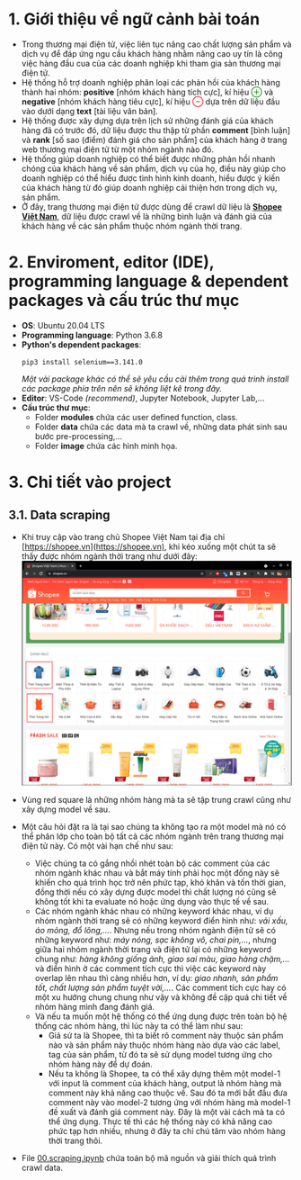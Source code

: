 # 1. Giới thiệu về ngữ cảnh bài toán
* Trong thương mại điện tử, việc liên tục nâng cao chất lượng sản phẩm và dịch vụ để đáp ứng ngu cầu khách hàng nhằm nâng cao uy tín là công việc hàng đầu cua của các doanh nghiệp khi tham gia sàn thương mại điện tử.
* Hệ thống hỗ trợ doanh nghiệp phân loại các phản hồi của khách hàng thành hai nhóm: **positive** [nhóm khách hàng tích cực], kí hiệu <scan style="color: green">$\oplus$</scan> và **negative** [nhóm khách hàng tiêu cực], kí hiệu <scan style="color: red">$\ominus$</scan> dựa trên dữ liệu đầu vào dưới dạng **text** [tài liệu văn bản].
* Hệ thống được xây dựng dựa trên lịch sử những đánh giá của khách hàng đã có trước đó, dữ liệu được thu thập từ phần **comment** [bình luận] và **rank** [số sao (điểm) đánh giá cho sản phẩm] của khách hàng ở trang web thương mại điện tử từ một nhóm ngành nào đó.
* Hệ thống giúp doanh nghiệp có thể biết được những phản hồi nhanh chóng của khách hàng về sản phẩm, dịch vụ của họ, điều này giúp cho doanh nghiệp có thể hiểu được tình hình kinh doanh, hiểu được ý kiến của khách hàng từ đó giúp doanh nghiệp cải thiện hơn trong dịch vụ, sản phẩm.
* Ở đây, trang thương mại điện tử được dùng để crawl dữ liệu là [**Shopee Việt Nam**](https://shopee.vn/), dữ liệu được crawl về là những bình luận và đánh giá của khách hàng về các sản phẩm thuộc nhóm ngành thời trang.
  
# 2. Enviroment, editor (IDE), programming language & dependent packages và cấu trúc thư mục
* **OS**: Ubuntu 20.04 LTS
* **Programming language**: Python 3.6.8
* **Python's dependent packages**:
  ```shell
  pip3 install selenium==3.141.0
  ```
  _Một vài package khác có thể sẽ yêu cầu cài thêm trong quá trình install các package phía trên nên sẽ không liệt kê trong đây._
* **Editor**: VS-Code _(recommend)_, Jupyter Notebook, Jupyter Lab,...
* **Cấu trúc thư mục**:
  * Folder **modules** chứa các user defined function, class.
  * Folder **data** chứa các data mà ta crawl về, những data phát sinh sau bước pre-processing,...
  * Folder **image** chứa các hình minh họa.

# 3. Chi tiết vào project
## 3.1. Data scraping
* Khi truy cập vào trang chủ Shopee Việt Nam tại địa chỉ [https://shopee.vn](https://shopee.vn), khi kéo xuống một chút ta sẽ thấy được nhóm ngành thời trang như dưới đây:
  ![](images/00.png)
* Vùng red square là những nhóm hàng mà ta sẽ tập trung crawl cũng như xây dựng model về sau.
* Một câu hỏi đặt ra là tại sao chúng ta không tạo ra một model mà nó có thể phân lớp cho toàn bộ tất cả các nhóm ngành trên trang thương mại điện tử này. Có một vài hạn chế như sau:
  * Việc chúng ta có gắng nhồi nhét toàn bộ các comment của các nhóm ngành khác nhau và bắt máy tính phải học một đống này sẽ khiến cho quá trình học trở nên phức tạp, khó khăn và tốn thời gian, đồng thời nếu có xây dựng được model thì chất lượng nó cũng sẽ không tốt khi ta evaluate nó hoặc ứng dụng vào thực tế về sau.
  * Các nhóm ngành khác nhau có những keyword khác nhau, ví dụ nhóm ngành thời trang sẽ có những keyword điển hình như: _vải xấu, áo mỏng, đổ lông,..._. Nhưng nếu trong nhóm ngành điện tử sẽ có những keyword như: _máy nóng, sạc không vô, chai pin,..._, nhưng giữa hai nhóm ngành thời trang và điện tử lại có những keyword chung như: _hàng không giống ảnh, giao sai màu, giao hàng chậm,..._ và điển hình ở các comment tích cực thì việc các keyword này overlap lên nhau thì càng nhiều hơn, ví dụ: _giao nhanh, sản phẩm tốt, chất lượng sản phẩm tuyệt vời,..._. Các comment tích cực hay có một xu hướng chung chung như vậy và không đề cập quá chi tiết về nhóm hàng mình đang đánh giá.
  * Và nếu ta muốn một hệ thống có thể ứng dụng được trên toàn bộ hệ thống các nhóm hàng, thì lúc này ta có thể làm như sau:
    * Giả sử ta là Shopee, thì ta biết rõ comment này thuộc sản phẩm nào và sản phẩm này thuộc nhóm hàng nào dựa vào các label, tag của sản phẩm, từ đó ta sẽ sử dụng model tương ứng cho nhóm hàng này để dự đoán.
    * Nếu ta không là Shopee, ta có thể xây dựng thêm một model-1 với input là comment của khách hàng, output là nhóm hàng mà comment này khả năng cao thuộc về. Sau đó ta mới bắt đầu đưa comment này vào model-2 tương ứng với nhóm hàng mà model-1 đề xuất và đánh giá comment này.
    Đây là một vài cách mà ta có thể ứng dụng. Thực tế thì các hệ thống này có khả năng cao phức tạp hơn nhiều, nhưng ở đây ta chỉ chú tâm vào nhóm hàng thời trang thôi. 

* File [00.scraping.ipynb](00.scraping.ipynb) chứa toán bộ mã nguồn và giải thích quá trình crawl data.